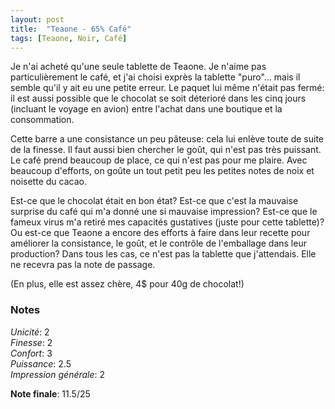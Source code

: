 ```yaml
---
layout: post
title:  "Teaone - 65% Café"
tags: [Teaone, Noir, Café] 
---
```



Je n'ai acheté qu'une seule tablette de Teaone. Je n'aime pas particulièrement le café, et j'ai choisi exprès la tablette "puro"... mais il semble qu'il y ait eu une petite erreur. Le paquet lui même n'était pas fermé: il est aussi possible que le chocolat se soit déterioré dans les cinq jours (incluant le voyage en avion) entre l'achat dans une boutique et la consommation.

Cette barre a une consistance un peu pâteuse: cela lui enlève toute de suite de la finesse. Il faut aussi bien chercher le goût, qui n'est pas très puissant. Le café prend beaucoup de place, ce qui n'est pas pour me plaire. Avec beaucoup d'efforts, on goûte un tout petit peu les petites notes de noix et noisette du cacao.

Est-ce que le chocolat était en bon état? Est-ce que c'est la mauvaise surprise du café qui m'a donné une si mauvaise impression? Est-ce que le fameux virus m'a retiré mes capacités gustatives (juste pour cette tablette)? Ou est-ce que Teaone a encore des efforts à faire dans leur recette pour améliorer la consistance, le goût, et le contrôle de l'emballage dans leur production? Dans tous les cas, ce n'est pas la tablette que j'attendais. Elle ne recevra pas la note de passage.

(En plus, elle est assez chère, 4$ pour 40g de chocolat!)

### Notes

_Unicité_: 2  
_Finesse_: 2  
_Confort_: 3  
_Puissance_: 2.5  
_Impression générale_: 2

**Note finale**: 11.5/25
